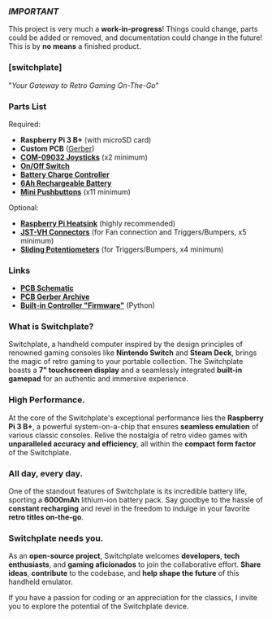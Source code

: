 ### ***IMPORTANT***
This project is very much a **work-in-progress**! Things could change, parts could be added or removed, and documentation could change in the future! This is by **no means** a finished product.

### **[switchplate]**
"*Your Gateway to Retro Gaming On-The-Go*"

### Parts List
Required:
 - **Raspberry Pi 3 B+** (with microSD card)
 - **Custom PCB** ([Gerber](https://github.com/Strayfade/Handheld/blob/main/pcb/Gerber.zip))
 - **[COM-09032 Joysticks](https://www.digikey.com/en/products/detail/sparkfun-electronics/COM-09032/6823623)** (x2 minimum)
 - **[On/Off Switch](https://www.digikey.com/en/products/detail/te-connectivity-alcoswitch-switches/1825232-1/4021554)**
 - **[Battery Charge Controller](https://www.digikey.com/en/products/detail/seeed-technology-co-ltd/106990290/10451861)**
 - **[6Ah Rechargeable Battery](https://www.sparkfun.com/products/13856)**
 - **[Mini Pushbuttons](https://www.sparkfun.com/products/97)** (x11 minimum)

Optional:
 - **[Raspberry Pi Heatsink](https://www.digikey.com/en/products/detail/adafruit-industries-llc/3082/6047742)** (highly recommended)
 - **[JST-VH Connectors](https://www.digikey.com/en/products/detail/jst-sales-america-inc/B3P-VH-LF-SN/926548)** (for Fan connection and Triggers/Bumpers, x5 minimum)
 - **[Sliding Potentiometers](https://www.digikey.com/en/products/detail/bourns-inc/PTA1543-2010CIB103/3781161)** (for Triggers/Bumpers, x4 minimum)

### Links
 - **[PCB Schematic](https://github.com/Strayfade/Handheld/blob/main/pcb/Schematic.pdf)**
 - **[PCB Gerber Archive](https://github.com/Strayfade/Handheld/blob/main/pcb/Gerber.zip)**
 - **[Built-in Controller "Firmware"](https://github.com/Strayfade/Handheld/blob/main/firmware/Main.py)** (Python)

### What is **Switchplate?**
Switchplate, a handheld computer inspired by the design principles of renowned gaming consoles like **Nintendo Switch** and **Steam Deck**, brings the magic of retro gaming to your portable collection. The Switchplate boasts a **7" touchscreen display** and a seamlessly integrated **built-in gamepad** for an authentic and immersive experience.

### High **Performance.**
At the core of the Switchplate's exceptional performance lies the **Raspberry Pi 3 B+**, a powerful system-on-a-chip that ensures **seamless emulation** of various classic consoles. Relive the nostalgia of retro video games with **unparalleled accuracy and efficiency**, all within the **compact form factor** of the Switchplate.

### All day, **every day.**
One of the standout features of Switchplate is its incredible battery life, sporting a **6000mAh** lithium-ion battery pack. Say goodbye to the hassle of **constant recharging** and revel in the freedom to indulge in your favorite **retro titles on-the-go**.

### Switchplate needs **you.**
As an **open-source project**, Switchplate welcomes **developers**, **tech enthusiasts**, and **gaming aficionados** to join the collaborative effort. **Share ideas**, **contribute** to the codebase, and **help shape the future** of this handheld emulator.

If you have a passion for coding or an appreciation for the classics, I invite you to explore the potential of the Switchplate device. 
